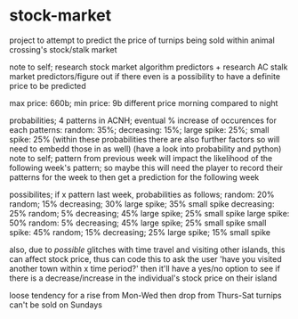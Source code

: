 # stock-market

project to attempt to predict the price of turnips being sold within animal crossing's stock/stalk market 

note to self; research stock market algorithm predictors + research AC stalk market predictors/figure out if there even is a possibility to have a definite price to be predicted 

max price: 660b; min price: 9b
different price morning compared to night

probabilities; 4 patterns in ACNH;
eventual % increase of occurences for each patterns:
random: 35%; decreasing: 15%; large spike: 25%; small spike: 25%
(within these probabilities there are also further factors so will need to embedd those in as well)
(have a look into probability and python)
note to self; pattern from previous week will impact the likelihood of the following week's pattern; so maybe this will need the player to record their patterns for the week to then get a prediction for the following week 

possibilites;
if x pattern last week, probabilities as follows;
random: 20% random; 15% decreasing; 30% large spike; 35% small spike
decreasing: 25% random; 5% decreasing; 45% large spike; 25% small spike
large spike: 50% random: 5% decreasing; 45% large spike; 25% small spike
small spike: 45% random; 15% decreasing; 25% large spike; 15% small spike


also, due to *possible* glitches with time travel and visiting other islands, this can affect stock price, thus can code this to ask the user 'have you visited another town within x time period?' then it'll have a yes/no option to see if there is a decrease/increase in the individual's stock price on their island

loose tendency for a rise from Mon-Wed then drop from Thurs-Sat 
turnips can't be sold on Sundays
